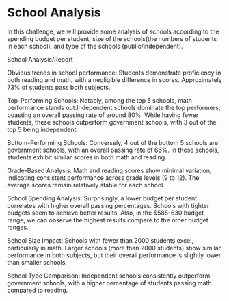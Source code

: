 # School Analysis

In this challenge, we will provide some analysis of schools according to the spending budget per student, size of the schools(the numbers of students in each school), and type of the schools (public/independent).

School Analysis/Report

Obvious trends in school performance: Students demonstrate proficiency in both reading and math, with a negligible difference in scores. Approximately 73% of students pass both subjects.

Top-Performing Schools: Notably, among the top 5 schools, math performance stands out.Independent schools dominate the top performers, boasting an overall passing rate of around 80%. While having fewer students, these schools outperform government schools, with 3 out of the top 5 being independent.

Bottom-Performing Schools: Conversely, 4 out of the bottom 5 schools are government schools, with an overall passing rate of 66%. In these schools, students exhibit similar scores in both math and reading.

Grade-Based Analysis: Math and reading scores show minimal variation, indicating consistent performance across grade levels (9 to 12). The average scores remain relatively stable for each school.

School Spending Analysis: Surprisingly, a lower budget per student correlates with higher overall passing percentages. Schools with tighter budgets seem to achieve better results. Also, in the $585-630 budget range, we can observe the highest results compare to the other budget ranges.

School Size Impact: Schools with fewer than 2000 students excel, particularly in math. Larger schools (more than 2000 students) show similar performance in both subjects, but their overall performance is slightly lower than smaller schools.

School Type Comparison: Independent schools consistently outperform government schools, with a higher percentage of students passing math compared to reading.
